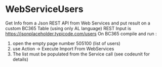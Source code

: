 # WebServiceUsers
Get Info from a Json REST API from Web Services and put result on a custom BC365 Table (using only AL language)
REST Input is https://jsonplaceholder.typicode.com/users
On BC365 compile and run :
1. open the empty page number 505100 (list of users)
2. use Action -> Execute Import From WebServices
3. The list must be populated from the Service call (see codeunit for details)